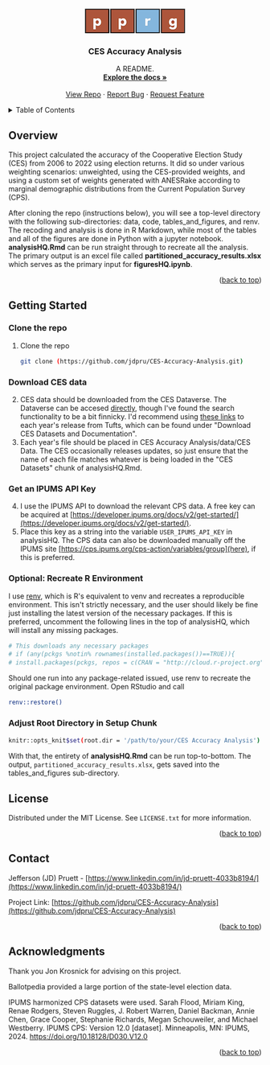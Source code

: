 <!-- Improved compatibility of back to top link: See: https://github.com/othneildrew/Best-README-Template/pull/73 -->
<a id="readme-top"></a>
<!--
-->



<!-- PROJECT SHIELDS -->
<!--
*** I'm using markdown "reference style" links for readability.
*** Reference links are enclosed in brackets [ ] instead of parentheses ( ).
*** See the bottom of this document for the declaration of the reference variables
*** for contributors-url, forks-url, etc. This is an optional, concise syntax you may use.
*** https://www.markdownguide.org/basic-syntax/#reference-style-links
-->

<!-- PROJECT LOGO -->
<br />
<div align="center">
  <a href="https://github.com/jdpru/CES-Accuracy-Analysis">
    <img src="PPRG Logo.png" alt="PPRG Logo">
  </a>

  <h3 align="center">CES Accuracy Analysis</h3>

  <p align="center">
    A README.
    <br />
    <a href="https://github.com/jdpru/CES-Accuracy-Analysis#readme"><strong>Explore the docs »</strong></a>
    <br /><br />
    <a href="https://github.com/jdpru/CES-Accuracy-Analysis">View Repo</a>
    &middot;
    <a href="https://github.com/jdpru/CES-Accuracy-Analysis/issues/new?labels=bug">Report Bug</a>
    &middot;
    <a href="https://github.com/jdpru/CES-Accuracy-Analysis/issues/new?labels=enhancement">Request Feature</a>
  </p>
</div>




<!-- TABLE OF CONTENTS -->
<details>
  <summary>Table of Contents</summary>
  <ol>
    <li><a href="#overview">Overview</a></li>
    <li>
      <a href="#getting-started">Getting Started</a>
      <ul>
        <li><a href="#clone-the-repo">Clone the repo</a></li>
        <li><a href="#download-ces-data">Download CES data</a></li>
        <li><a href="#get-an-ipums-api-key">Get an IPUMS API Key</a></li>
        <li><a href="#optional-recreate-r-environment">Optional: Recreate R Environment</a></li>
        <li><a href="#adjust-root-directory-in-setup-chunk">Adjust Root Directory in Setup Chunk</a></li>
      </ul>
    </li>
    <li><a href="#license">License</a></li>
    <li><a href="#contact">Contact</a></li>
    <li><a href="#acknowledgments">Acknowledgments</a></li>
  </ol>
</details>




<!-- OVERVIEW -->
## Overview

This project calculated the accuracy of the Cooperative Election Study (CES) from 2006 to 2022 using election returns. It did so under various weighting scenarios: unweighted, using the CES-provided weights, and using a custom set of weights generated with ANESRake according to marginal demographic distributions from the Current Population Survey (CPS). 

After cloning the repo (instructions below), you will see a top-level directory with the following sub-directories: data, code, tables_and_figures, and renv. The recoding and analysis is done in R Markdown, while most of the tables and all of the figures are done in Python with a jupyter notebook. **analysisHQ.Rmd** can be run straight through to recreate all the analysis. The primary output is an excel file called **partitioned_accuracy_results.xlsx** which serves as the primary input for **figuresHQ.ipynb**. 

<p align="right">(<a href="#readme-top">back to top</a>)</p>


<!-- GETTING STARTED -->
## Getting Started

### Clone the repo
1. Clone the repo
   ```sh
   git clone (https://github.com/jdpru/CES-Accuracy-Analysis.git)
   ```
### Download CES data
2. CES data should be downloaded from the CES Dataverse. The Dataverse can be accesed [directly](https://dataverse.harvard.edu/dataverse/cces), though I've found the search functionality to be a bit finnicky. I'd recommend using [these links](https://tischcollege.tufts.edu/research-faculty/research-centers/cooperative-election-study/data-downloads-and-tools-scholars) to each year's release from Tufts, which can be found under "Download CES Datasets and Documentation".
3. Each year's file should be placed in CES Accuracy Analysis/data/CES Data. The CES occasionally releases updates, so just ensure that the name of each file matches whatever is being loaded in the "CES Datasets" chunk of analysisHQ.Rmd.


### Get an IPUMS API Key
4. I use the IPUMS API to download the relevant CPS data. A free key can be acquired at [https://developer.ipums.org/docs/v2/get-started/](https://developer.ipums.org/docs/v2/get-started/).
5. Place this key as a string into the variable `USER_IPUMS_API_KEY` in analysisHQ. The CPS data can also be downloaded manually off the IPUMS site [https://cps.ipums.org/cps-action/variables/group](here), if this is preferred. 

### Optional: Recreate R Environment 
I use [renv](https://rstudio.github.io/renv/), which is R's equivalent to venv and recreates a reproducible environment. This isn't strictly necessary, and the user should likely be fine just installing the latest version of the necessary packages. If this is preferred, uncomment the following lines in the top of analysisHQ, which will install any missing packages. 
```sh
# This downloads any necessary packages
# if (any(pckgs %notin% rownames(installed.packages())==TRUE)){
# install.packages(pckgs, repos = c(CRAN = "http://cloud.r-project.org"))}
```

Should one run into any package-related issued, use renv to recreate the original package environment. Open RStudio and call
```sh
renv::restore()
```

### Adjust Root Directory in Setup Chunk
```sh
knitr::opts_knit$set(root.dir = '/path/to/your/CES Accuracy Analysis')
```

With that, the entirety of **analysisHQ.Rmd** can be run top-to-bottom. The output, `partitioned_accuracy_results.xlsx`, gets saved into the tables_and_figures sub-directory.

<!-- LICENSE -->
## License

Distributed under the MIT License. See `LICENSE.txt` for more information.

<p align="right">(<a href="#readme-top">back to top</a>)</p>


<!-- CONTACT -->
## Contact

Jefferson (JD) Pruett - [https://www.linkedin.com/in/jd-pruett-4033b8194/](https://www.linkedin.com/in/jd-pruett-4033b8194/)

Project Link: [https://github.com/jdpru/CES-Accuracy-Analysis](https://github.com/jdpru/CES-Accuracy-Analysis)

<p align="right">(<a href="#readme-top">back to top</a>)</p>



<!-- ACKNOWLEDGMENTS -->
## Acknowledgments

Thank you Jon Krosnick for advising on this project. 

Ballotpedia provided a large portion of the state-level election data. 

IPUMS harmonized CPS datasets were used. 
Sarah Flood, Miriam King, Renae Rodgers, Steven Ruggles, J. Robert Warren, Daniel Backman, Annie Chen, Grace Cooper, Stephanie Richards, Megan Schouweiler, and Michael Westberry. IPUMS CPS: Version 12.0 [dataset]. Minneapolis, MN: IPUMS, 2024. https://doi.org/10.18128/D030.V12.0


<p align="right">(<a href="#readme-top">back to top</a>)</p>



<!-- MARKDOWN LINKS & IMAGES -->
<!-- https://www.markdownguide.org/basic-syntax/#reference-style-links -->
[contributors-shield]: https://img.shields.io/github/contributors/othneildrew/Best-README-Template.svg?style=for-the-badge
[contributors-url]: https://github.com/othneildrew/Best-README-Template/graphs/contributors

